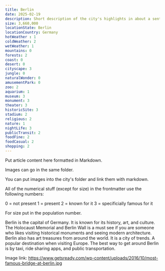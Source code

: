 ```yaml
---
title: Berlin
date: 2025-02-19
description: Short description of the city's highlights in about a sentence.
size: 3,660,000
locationState: Berlin
locationCountry: Germany
hotWeather : 1
coldWeather: 2
wetWeather: 1
mountains: 0
forests: 2
coast: 0
desert: 0
cityscape: 3
jungle: 0
naturalWonder: 0
amusementPark: 0
zoo: 2
aquarium: 1
museum: 3
monument: 3
theater: 3
historicSite: 3
stadium: 2
religious: 2
nature: 1
nightLife: 3
publicTransit: 2
foodFine: 2
foodCasual: 2
shopping: 2
---
```


Put article content here formatted in Markdown.

Images can go in the same folder.

You can put images into the city's folder and link them with markdown.


All of the numerical stuff (except for size) in the frontmatter use the following numbers:

0 = not present
1 = present
2 = known for it
3 = specificially famous for it

For size put in the population number.


Berlin is the capital of Germany. It is known for its history, art, and culture. The Holocaust Memorial and Berlin Wall is a must see if you are someone who likes visiting historical monuments and seeing modern architecture. Berlin also has art treasures from around the world. It is a city of trends. A popular destination when visiting Europe. The best way to get around Berlin is by taxi, ride sharing apps, and public transportation.

Image link: https://www.getsready.com/wp-content/uploads/2016/10/most-famous-bridge-at-berlin.jpg
